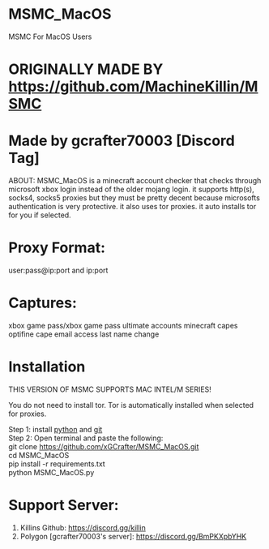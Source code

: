 # MSMC_MacOS

MSMC For MacOS Users

# ORIGINALLY MADE BY https://github.com/MachineKillin/MSMC

# Made by gcrafter70003 [Discord Tag]
ABOUT:
MSMC_MacOS is a minecraft account checker that checks through microsoft xbox login instead of the older mojang login. it supports http(s), socks4, socks5 proxies but they must be pretty decent because microsofts authentication is very protective. it also uses tor proxies. it auto installs tor for you if selected.

# Proxy Format:
user:pass@ip:port and ip:port

# Captures:
xbox game pass/xbox game pass ultimate accounts
minecraft capes
optifine cape
email access
last name change

# Installation 
THIS VERSION OF MSMC SUPPORTS MAC INTEL/M SERIES!

You do not need to install tor. Tor is automatically installed when selected for proxies.

Step 1: install [python](https://www.python.org/downloads/) and [git](https://git-scm.com/downloads/mac) <br>
Step 2: Open terminal and paste the following: <br>
git clone https://github.com/xGCrafter/MSMC_MacOS.git <br>
cd MSMC_MacOS <br>
pip install -r requirements.txt <br>
python MSMC_MacOS.py 


# Support Server:
1. Killins Github: https://discord.gg/killin
2. Polygon [gcrafter70003's server]: https://discord.gg/BmPKXpbYHK
